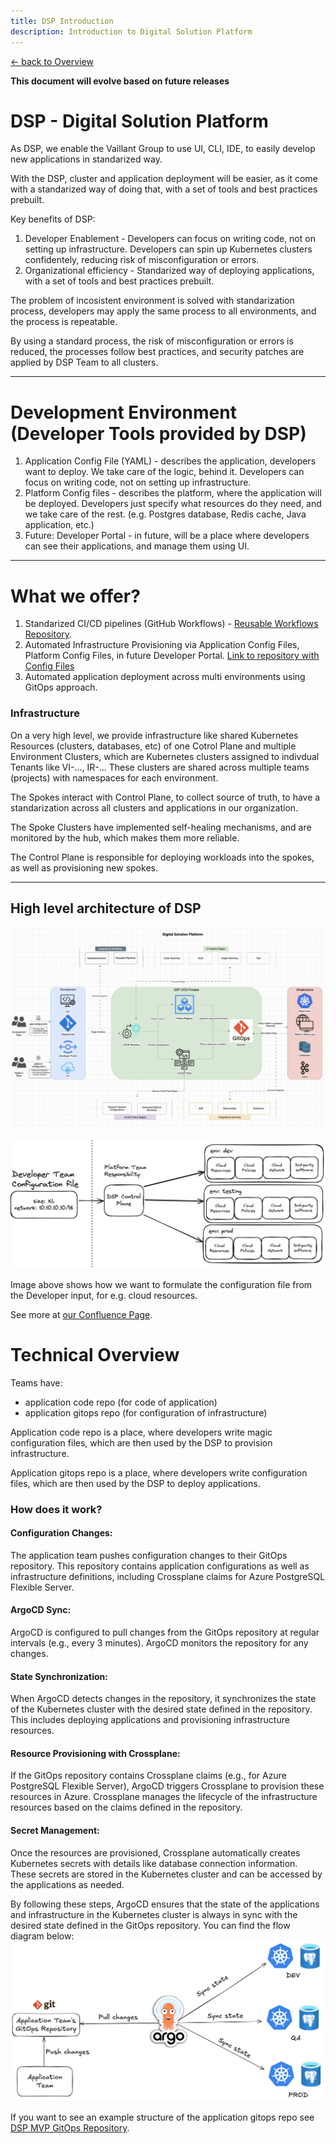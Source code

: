 ```yaml
---
title: DSP Introduction
description: Introduction to Digital Solution Platform
---
```


[&larr; back to Overview](/dsp)

**This document will evolve based on future releases**

# DSP - Digital Solution Platform

As DSP, we enable the Vaillant Group to use UI, CLI, IDE,
to easily develop new applications in standarized way.

With the DSP, cluster and application deployment will be easier,
as it come with a standarized way of doing that,
with a set of tools and best practices prebuilt.

Key benefits of DSP:
1. Developer Enablement - Developers can focus on writing code, not on setting up infrastructure. Developers can spin up Kubernetes clusters confidentely, reducing risk of misconfiguration or errors.
2. Organizational efficiency - Standarized way of deploying applications, with a set of tools and best practices prebuilt.

The problem of incosistent environment is solved with standarization process,
developers may apply the same process to all environments,
and the process is repeatable.

By using a standard process,
the risk of misconfiguration or errors is reduced,
the processes follow best practices,
and security patches are applied by DSP Team to all clusters.

---

# Development Environment (Developer Tools provided by DSP)
1. Application Config File (YAML) - describes the application, developers want to deploy. We take care of the logic, behind it. Developers can focus on writing code, not on setting up infrastructure.
2. Platform Config files - describes the platform, where the application will be deployed. Developers just specify what resources do they need, and we take care of the rest. (e.g. Postgres database, Redis cache, Java application, etc.)
3. Future: Developer Portal - in future, will be a place where developers can see their applications, and manage them using UI.

---

# What we offer?
1. Standarized CI/CD pipelines (GitHub Workflows) - [Reusable Workflows Repository](https://github.com/Digital-Solutions-Foundation/reusable-workflows).
2. Automated Infrastructure Provisioning via Application Config Files, Platform Config Files, in future Developer Portal. [Link to repository with Config Files](https://github.com/Digital-Solution-Platform/gitops-digital-solution-platform)
3. Automated application deployment across multi environments using GitOps approach.

### Infrastructure

On a very high level,
we provide infrastructure like shared Kubernetes Resources (clusters, databases, etc) of one Cotrol Plane and multiple Environment Clusters,
which are Kubernetes clusters assigned to indivdual Tenants like VI-..., IR-...
These clusters are shared across multiple teams (projects) with namespaces for each environment.

The Spokes interact with Control Plane,
to collect source of truth,
to have a standarization across all clusters and applications in our organization.

The Spoke Clusters have implemented self-healing mechanisms,
and are monitored by the hub,
which makes them more reliable.

The Control Plane is responsible for deploying workloads into the spokes,
as well as provisioning new spokes.

---

## High level architecture of DSP

![DSP Architecture](./images/dsp-architecture.png)

![Configuration File](./images/configuration-file.png)

Image above shows how we want to formulate the configuration file from the Developer input, for e.g. cloud resources.

See more at [our Confluence Page](https://groupspace.vaillant-group.com/display/VIXP/Digital+Solution+Platform+Architecture).

# Technical Overview

Teams have:
- application code repo (for code of application)
- application gitops repo (for configuration of infrastructure)

Application code repo is a place,
where developers write magic configuration files,
which are then used by the DSP to provision infrastructure.

Application gitops repo is a place,
where developers write configuration files,
which are then used by the DSP to deploy applications.

### How does it work?

#### Configuration Changes:
The application team pushes configuration changes to their GitOps repository. 
This repository contains application configurations as well as infrastructure definitions, 
including Crossplane claims for Azure PostgreSQL Flexible Server.

#### ArgoCD Sync:
ArgoCD is configured to pull changes from the GitOps repository at regular intervals (e.g., every 3 minutes).
ArgoCD monitors the repository for any changes.

#### State Synchronization:
When ArgoCD detects changes in the repository, it synchronizes the state of the Kubernetes cluster with the desired state defined in the repository.
This includes deploying applications and provisioning infrastructure resources.

#### Resource Provisioning with Crossplane:
If the GitOps repository contains Crossplane claims (e.g., for Azure PostgreSQL Flexible Server), ArgoCD triggers Crossplane to provision these resources in Azure.
Crossplane manages the lifecycle of the infrastructure resources based on the claims defined in the repository.

#### Secret Management:
Once the resources are provisioned, Crossplane automatically creates Kubernetes secrets with details like database connection information.
These secrets are stored in the Kubernetes cluster and can be accessed by the applications as needed.

By following these steps, ArgoCD ensures that the state of the applications and infrastructure in the Kubernetes cluster is always in sync with the desired state defined in the GitOps repository.
You can find the flow diagram below:
![DSP Flow Diagram](./images/dsp-flow.png)

If you want to see an example structure of the application gitops repo see
[DSP MVP GitOps Repository](https://github.com/Digital-Solution-Platform/gitops-digital-solution-platform).
